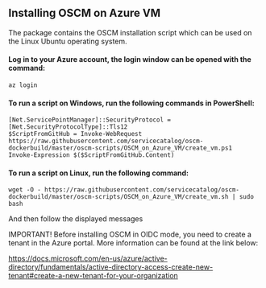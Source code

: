 ## Installing OSCM on Azure VM

The package contains the OSCM installation script which can be used on the Linux Ubuntu operating system. 

#### Log in to your Azure account, the login window can be opened with the command:

```az login```  

#### To run a script on Windows, run the following commands in PowerShell:  

```[Net.ServicePointManager]::SecurityProtocol = [Net.SecurityProtocolType]::Tls12```  
```$ScriptFromGitHub = Invoke-WebRequest https://raw.githubusercontent.com/servicecatalog/oscm-dockerbuild/master/oscm-scripts/OSCM_on_Azure_VM/create_vm.ps1```  
```Invoke-Expression $($ScriptFromGitHub.Content)```  

#### To run a script on Linux, run the following command:  

```wget -O - https://raw.githubusercontent.com/servicecatalog/oscm-dockerbuild/master/oscm-scripts/OSCM_on_Azure_VM/create_vm.sh | sudo bash```  

And then follow the displayed messages

IMPORTANT! Before installing OSCM in OIDC mode, you need to create a tenant in the Azure portal. More information can be found at the link below: 

https://docs.microsoft.com/en-us/azure/active-directory/fundamentals/active-directory-access-create-new-tenant#create-a-new-tenant-for-your-organization 
